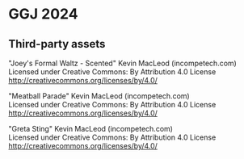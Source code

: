 # GGJ 2024

## Third-party assets
"Joey's Formal Waltz - Scented" Kevin MacLeod (incompetech.com) \
Licensed under Creative Commons: By Attribution 4.0 License \
http://creativecommons.org/licenses/by/4.0/

"Meatball Parade" Kevin MacLeod (incompetech.com) \
Licensed under Creative Commons: By Attribution 4.0 License \
http://creativecommons.org/licenses/by/4.0/

"Greta Sting" Kevin MacLeod (incompetech.com) \
Licensed under Creative Commons: By Attribution 4.0 License \
http://creativecommons.org/licenses/by/4.0/
